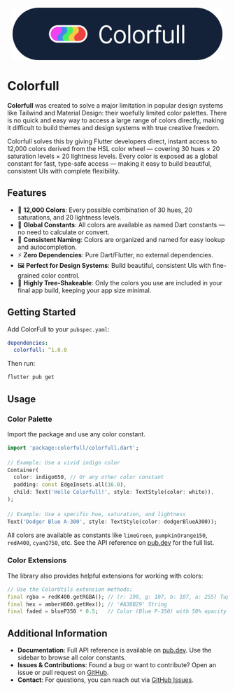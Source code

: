 <p align="center"><img src="assets/logo.png" height="120"></p>

# Colorfull

**Colorfull** was created to solve a major limitation in popular design systems like Tailwind and Material Design: their woefully limited color palettes. There is no quick and easy way to access a large range of colors directly, making it difficult to build themes and design systems with true creative freedom.

Colorfull solves this by giving Flutter developers direct, instant access to 12,000 colors derived from the HSL color wheel — covering 30 hues × 20 saturation levels × 20 lightness levels. Every color is exposed as a global constant for fast, type-safe access — making it easy to build beautiful, consistent UIs with complete flexibility.

## Features

- 🌈 **12,000 Colors**: Every possible combination of 30 hues, 20 saturations, and 20 lightness levels.
- 🔎 **Global Constants**: All colors are available as named Dart constants — no need to calculate or convert.
- 🎨 **Consistent Naming**: Colors are organized and named for easy lookup and autocompletion.
- ⚡️ **Zero Dependencies**: Pure Dart/Flutter, no external dependencies.
- 🖼️ **Perfect for Design Systems**: Build beautiful, consistent UIs with fine-grained color control.
- 🌳 **Highly Tree-Shakeable**: Only the colors you use are included in your final app build, keeping your app size minimal.

## Getting Started

Add ColorFull to your `pubspec.yaml`:

```yaml
dependencies:
  colorfull: ^1.0.0
```

Then run:

```sh
flutter pub get
```

## Usage

### Color Palette

Import the package and use any color constant.

```dart
import 'package:colorfull/colorfull.dart';

// Example: Use a vivid indigo color
Container(
  color: indigo650, // Or any other color constant
  padding: const EdgeInsets.all(16.0),
  child: Text('Hello Colorfull!', style: TextStyle(color: white)),
);

// Example: Use a specific hue, saturation, and lightness
Text('Dodger Blue A-300', style: TextStyle(color: dodgerBlueA300));
```

All colors are available as constants like `limeGreen`, `pumpkinOrange150`, `redA400`, `cyanQ750`, etc. See the API reference on [pub.dev](https://pub.dev/documentation/colorfull/latest) for the full list.

### Color Extensions

The library also provides helpful extensions for working with colors:

```dart
// Use the ColorUtils extension methods:
final rgba = redK400.getRGBA(); // (r: 199, g: 107, b: 107, a: 255) Tuple
final hex = amberH600.getHex(); // '#A38B29' String
final faded = blueP350 * 0.5;   // Color (Blue P-350) with 50% opacity
```

## Additional Information

- **Documentation**: Full API reference is available on [pub.dev](https://pub.dev/documentation/colorfull/latest). Use the sidebar to browse all color constants.
- **Issues & Contributions**: Found a bug or want to contribute? Open an issue or pull request on [GitHub](https://github.com/adifyr/colorfull).
- **Contact**: For questions, you can reach out via [GitHub Issues](https://github.com/adifyr/colorfull/issues).
